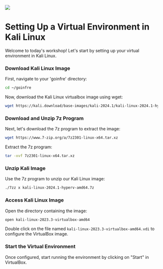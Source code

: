 <img src="https://www.geekrar.com/wp-content/uploads/2021/11/1200x675VB_Kali.jpg" />

# Setting Up a Virtual Environment in Kali Linux

Welcome to today's workshop! Let's start by setting up your virtual environment in Kali Linux.

### Download Kali Linux Image

First, navigate to your 'goinfre' directory:

```bash
cd ~/goinfre
```

Now, download the Kali Linux virtualbox image using wget:

```bash
wget https://kali.download/base-images/kali-2024.1/kali-linux-2024.1-hyperv-amd64.7z
```

### Download and Unzip 7z Program

Next, let's download the 7z program to extract the image:

```bash
wget https://www.7-zip.org/a/7z2301-linux-x64.tar.xz
```

Extract the 7z program:

```bash
tar -xvf 7z2301-linux-x64.tar.xz
```

### Unzip Kali Image

Use the 7z program to unzip our Kali Linux image:

```bash
./7zz x kali-linux-2024.1-hyperv-amd64.7z
```

### Access Kali Linux Image

Open the directory containing the image:

```bash
open kali-linux-2023.3-virtualbox-amd64
```

Double click on the file named `kali-linux-2023.3-virtualbox-amd64.vdi` to configure the VirtualBox image.

### Start the Virtual Environment

Once configured, start running the environment by clicking on "Start" in VirtualBox.
